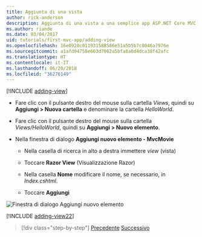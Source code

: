 ```yaml
---
title: Aggiunta di una vista
author: rick-anderson
description: Aggiunta di una vista a una semplice app ASP.NET Core MVC
ms.author: riande
ms.date: 03/04/2017
uid: tutorials/first-mvc-app/adding-view
ms.openlocfilehash: 16e0920c011931588586e51a5b5b7c8046a7976e
ms.sourcegitcommit: a1afd04758e663d7062a5bfa8a0d4dca38f42afc
ms.translationtype: HT
ms.contentlocale: it-IT
ms.lasthandoff: 06/20/2018
ms.locfileid: "36276149"
---
```

[!INCLUDE [adding-view](../../includes/mvc-intro/adding_view1.md)]

* Fare clic con il pulsante destro del mouse sulla cartella *Views*, quindi su **Aggiungi > Nuova cartella** e denominare la cartella *HelloWorld*.

* Fare clic con il pulsante destro del mouse sulla cartella *Views/HelloWorld*, quindi su **Aggiungi > Nuovo elemento**.

* Nella finestra di dialogo **Aggiungi nuovo elemento - MvcMovie**

  * Nella casella di ricerca in alto a destra immettere *view* (vista)

  * Toccare **Razor View** (Visualizzazione Razor)

  * Nella casella **Nome** modificare il nome, se necessario, in *Index.cshtml*.

  * Toccare **Aggiungi**

![Finestra di dialogo Aggiungi nuovo elemento](adding-view/_static/add_view.png)

[!INCLUDE [adding-view22](../../includes/mvc-intro/adding_view2.md)]

> [!div class="step-by-step"]
> [Precedente](adding-controller.md)
> [Successivo](adding-model.md)
